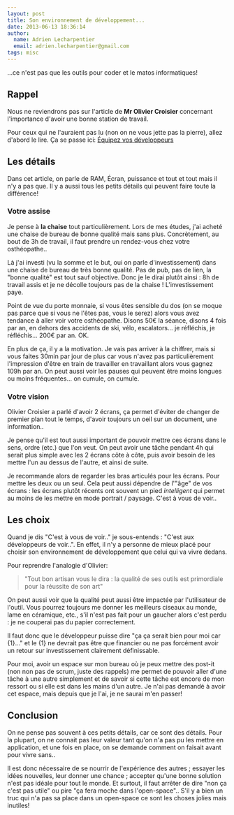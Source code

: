 ```yaml
---
layout: post
title: Son environnement de développement...
date: 2013-06-13 18:36:14
author:
  name: Adrien Lecharpentier
  email: adrien.lecharpentier@gmail.com
tags: misc
---
```

...ce n'est pas que les outils pour coder et le matos informatiques!

## Rappel

Nous ne reviendrons pas sur l'article de **Mr Olivier Croisier** concernant l'importance d'avoir une bonne station de travail.

Pour ceux qui ne l'auraient pas lu (non on ne vous jette pas la pierre), allez d'abord le lire. Ça se passe ici: [Équipez vos développeurs](http://thecodersbreakfast.net/index.php?post/2012/08/26/equipez-vos-d%C3%A9veloppeurs)

## Les détails

Dans cet article, on parle de RAM, Écran, puissance et tout et tout mais il n'y a pas que. Il y a aussi tous les petits détails qui peuvent faire toute la différence!

### Votre assise

Je pense à **la chaise** tout particulièrement. Lors de mes études, j'ai acheté une chaise de bureau de bonne qualité mais sans plus. Concrètement, au bout de 3h de travail, il faut prendre un rendez-vous chez votre osthéopathe..

Là j'ai investi (vu la somme et le but, oui on parle d'investissement) dans une chaise de bureau de très bonne qualité. Pas de pub, pas de lien, la "bonne qualité" est tout sauf objective. Donc je le dirai plutôt ainsi : 8h de travail assis et je ne décolle toujours pas de la chaise ! L'investissement paye.

Point de vue du porte monnaie, si vous êtes sensible du dos (on se moque pas parce que si vous ne l'êtes pas, vous le serez) alors vous avez tendance à aller voir votre osthéopathe. Disons 50€ la séance, disons 4 fois par an, en dehors des accidents de ski, vélo, escalators... je réfléchis, je réfléchis... 200€ par an. OK. 

En plus de ça, il y a la motivation. Je vais pas arriver à la chiffrer, mais si vous faites 30min par jour de plus car vous n'avez pas particulièrement l'impression d'être en train de travailler en travaillant alors vous gagnez 109h par an. On peut aussi voir les pauses qui peuvent être moins longues ou moins fréquentes... on cumule, on cumule.

### Votre vision

Olivier Croisier a parlé d'avoir 2 écrans, ça permet d'éviter de changer de premier plan tout le temps, d'avoir toujours un oeil sur un document, une information.. 

Je pense qu'il est tout aussi important de pouvoir mettre ces écrans dans le sens, ordre (etc.) que l'on veut. On peut avoir une tâche pendant 4h qui serait plus simple avec les 2 écrans côte à côte, puis avoir besoin de les mettre l'un au dessus de l'autre, et ainsi de suite.

Je recommande alors de regarder les bras articulés pour les écrans. Pour mettre les deux ou un seul. Cela peut aussi dépendre de l'"âge" de vos écrans : les écrans plutôt récents ont souvent un pied _intelligent_ qui permet au moins de les mettre en mode portrait / paysage. C'est à vous de voir..

## Les choix

Quand je dis "C'est à vous de voir.." je sous-entends : "C'est aux développeurs de voir..". En effet, il n'y a personne de mieux placé pour choisir son environnement de développement que celui qui va vivre dedans.

Pour reprendre l'analogie d'Olivier:

> "Tout bon artisan vous le dira : la qualité de ses outils est primordiale pour la réussite de son art"

On peut aussi voir que la qualité peut aussi être impactée par l'utilisateur de l'outil. Vous pourrez toujours me donner les meilleurs ciseaux au monde, lame en céramique, etc., s'il n'est pas fait pour un gaucher alors c'est perdu : je ne couperai pas du papier correctement.

Il faut donc que le développeur puisse dire "ça ça serait bien pour moi car {1}..." et le {1} ne devrait pas être que financier ou ne pas forcément avoir un retour sur investissement clairement définissable.

Pour moi, avoir un espace sur mon bureau où je peux mettre des post-it (non non pas de scrum, juste des rappels) me permet de pouvoir aller d'une tâche à une autre simplement et de savoir si cette tâche est encore de mon ressort ou si elle est dans les mains d'un autre. Je n'ai pas demandé à avoir cet espace, mais depuis que je l'ai, je ne saurai m'en passer!

## Conclusion

On ne pense pas souvent à ces petits détails, car ce sont des détails. Pour la plupart, on ne connait pas leur valeur tant qu'on n'a pas pu les mettre en application, et une fois en place, on se demande comment on faisait avant pour vivre sans..

Il est donc nécessaire de se nourrir de l'expérience des autres ; essayer les idées nouvelles, leur donner une chance ; accepter qu'une bonne solution n'est pas idéale pour tout le monde. Et surtout, il faut arrêter de dire "non ça c'est pas utile" ou pire "ça fera moche dans l'open-space".. S'il y a bien un truc qui n'a pas sa place dans un open-space ce sont les choses jolies mais inutiles!

